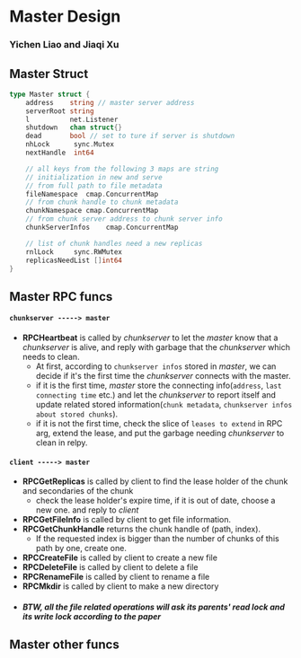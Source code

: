 # Master Design
### Yichen Liao and Jiaqi Xu
## Master Struct
``` go
type Master struct {
	address    string // master server address
	serverRoot string
	l          net.Listener
	shutdown   chan struct{}
	dead       bool // set to ture if server is shutdown
	nhLock 		sync.Mutex
	nextHandle	int64

	// all keys from the following 3 maps are string
	// initialization in new and serve
	// from full path to file metadata
	fileNamespace  cmap.ConcurrentMap
	// from chunk handle to chunk metadata
	chunkNamespace cmap.ConcurrentMap
	// from chunk server address to chunk server info
	chunkServerInfos	cmap.ConcurrentMap

	// list of chunk handles need a new replicas
	rnlLock 	sync.RWMutex
	replicasNeedList []int64
}
```
## Master RPC funcs
#### `chunkserver -----> master`
+ **RPCHeartbeat** is called by *chunkserver* to
  let the *master* know that a *chunkserver* is alive, and reply with garbage
  that the *chunkserver* which needs to clean.
  + At first, according to `chunkserver infos` stored in *master*, we can decide
    if it's the first time the *chunkserver* connects with the master.
  + if it is the first time, *master* store the connecting info(`address`, `last connecting time` etc.)
    and let the *chunkserver* to report itself and update related stored information(`chunk metadata`, `chunkserver infos about stored chunks`).
  + if it is not the first time, check the slice of `leases to extend` in RPC arg, extend the lease, and put the 
    garbage needing *chunkserver* to clean in relpy.
#### `client -----> master`    
+ **RPCGetReplicas** is called by client to find the lease holder of the chunk and secondaries of the chunk
  + check the lease holder's expire time, if it is out of date, choose a new one.
    and reply to *client*
+ **RPCGetFileInfo** is called by client to get file information.
+ **RPCGetChunkHandle** returns the chunk handle of (path, index).
  + If the requested index is bigger than the number of chunks of this path by one, create one.
+ **RPCCreateFile** is called by client to create a new file
+ **RPCDeleteFile** is called by client to delete a file
+ **RPCRenameFile** is called by client to rename a file
+ **RPCMkdir** is called by client to make a new directory
+ ##### BTW, all the file related operations will ask its parents' read lock and its write lock according to the paper
## Master other funcs
